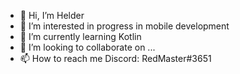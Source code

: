 - 👋 Hi, I’m Helder
- 👀 I’m interested in progress in mobile development
- 🌱 I’m currently learning Kotlin
- 💞️ I’m looking to collaborate on ...
- 📫 How to reach me Discord: RedMaster#3651

<!---
R3dleh/R3dleh is a ✨ special ✨ repository because its `README.md` (this file) appears on your GitHub profile.
You can click the Preview link to take a look at your changes.
--->
